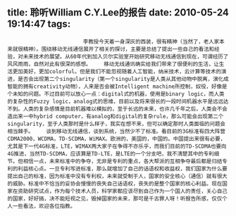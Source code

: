 title: 聆听William C.Y.Lee的报告
date: 2010-05-24 19:14:47
tags: 
---


						    李教授今天着一身深灰的西装，很有精神（当然了，老人家本来就很精神）。围绕移动无线通信展开了相关的探讨，主要是总结了提出一些自己的看法和经验，对未来技术的展望。从60年代到加入贝尔实验室开始研究移动无线通信到现在，可谓经历了风风雨雨，自然对此有很深的感想。    移动无线通讯确实给我们带来了很便利的生活，让生活更加美好，更加colorful。但是我们不能忽视随着人工智能，纳米技术，云计算等技术的演进，是否会出现第二个singularity（第一个singularity是人类从其他动物中脱离，演化成智能的拥有creativity动物），人来是否会被Intelligent machine所控制，奴役，好像是个未知的问题。不过目前可以放心一点：digital式的机器，使用是binary logic，而人类的复杂性的Fuzzy logic，analog式的思维，目前以及将来很长的一段时间机器水平是远远达不到。人类的复杂感情是目前机器难以模拟的，至于长远的未来，也许几千年之后，人类会不会造出来一中hybrid computer，有analog和digital的复杂rule，那么可能会出现第二个singularity，至于人类那时是什么样子，我实在想不来，但可以确定那时人类面临的问题会相当棘手。    谈到移动无线通信，谈到系统，当然少不了标准。看目前的3G标准有四大阵营CDMA2000，WCDMA，TD-SCDMA，WiMAX。欧洲的，美国的，中国的。中国提出来很有必要，尤其是下一代4G标准，LTE，WIMAX两大家子在争得不亦乐乎，而我们目前的TD-SCDMA也要向4G推进，当然TD-SCDMA，应该算是TD-LTE，是LTE的一个分支吧，我不清楚其中的专利细节。但相信一点，未来标准中的争夺，无非是专利的重点，各大帮派的互相争夺最后都是归结专利的利益核心点。一旦专利写进标准，那么就增加了自己的话语权和收益权，我们国家为什么要提出自己的标准，因为标准中没有专利权，未来就受制于人，国家的安全核心（通信）就有很大的威胁。标准中不恰当的妥协会慢慢的丧失自己话语权，丧失的是整个国家的核心利益。现在国家在资助研究试点，作为每个技术人员，科学家都应该尽到自己作为一个国人的责任，关心自己的国家，好好搞，决不能短视之见，毁掉国家的未来，那可是千古罪人呀！听报告所感，仅仅个人一些看法，欢迎各位指教。
		
		
		                                   